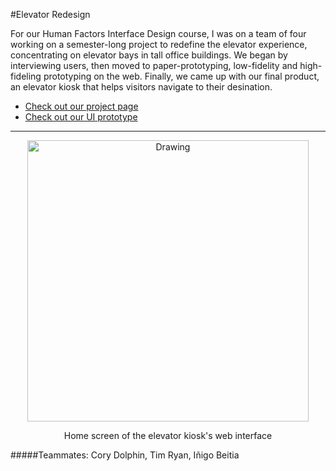 #Elevator Redesign

For our Human Factors Interface Design course, I was on a team of four working on a semester-long project to redefine the elevator experience, concentrating on elevator bays in tall office buildings. We began by interviewing users, then moved to paper-prototyping, low-fidelity and high-fideling prototyping on the web. Finally, we came up with our final product, an elevator kiosk that helps visitors navigate to their desination.

* [Check out our project page](http://hfid.olin.edu/sa2013/s_engr3220-unibros/final.php)
* [Check out our UI prototype](http://tcr.github.io/elevator-kiosk/)

---

<center>
<img src="/images/elevator.png" alt="Drawing" style="width: 450px;"/>
<p> Home screen of the elevator kiosk's web interface </p>
</center>

#####Teammates: Cory Dolphin, Tim Ryan, Iñigo Beitia